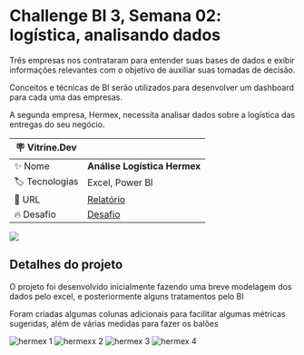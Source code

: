 # Challenge BI 3, Semana 02: logística, analisando dados

Três empresas nos contrataram para entender suas bases de dados e exibir informações relevantes com o objetivo de auxiliar suas tomadas de decisão.

Conceitos e técnicas de BI serão utilizados para desenvolver um dashboard para cada uma das empresas.

A segunda empresa, Hermex, necessita analisar dados sobre a logística das entregas do seu negócio.

| :placard: Vitrine.Dev |     |
| -------------  | --- |
| :sparkles: Nome        | **Análise Logística Hermex**
| :label: Tecnologias | Excel, Power BI
| :rocket: URL         | [Relatório](https://app.powerbi.com/groups/me/reports/cf6877cc-c8d3-4241-9bf6-1ec0db315761/ReportSection?experience=power-bi)
| :fire: Desafio     | [Desafio](https://www.alura.com.br/challenges/bi-3/semana-02-logistica-dados)

<!-- Inserir imagem com a #vitrinedev ao final do link -->
![](https://via.placeholder.com/1200x500.png?text=imagem+lindona+do+meu+projeto#vitrinedev)

## Detalhes do projeto

O projeto foi desenvolvido inicialmente fazendo uma breve modelagem dos dados pelo excel, e posteriormente alguns tratamentos pelo BI

Foram criadas algumas colunas adicionais para facilitar algumas métricas sugeridas, além de várias medidas para fazer os balões

![hermex 1](https://github.com/amluiz/Challenge-BI-Semana-2/assets/56764370/478883ab-c7a1-4102-9bc4-493930c04afa)
![hermexx 2](https://github.com/amluiz/Challenge-BI-Semana-2/assets/56764370/c5c814c0-80f2-4b2e-95a9-18fddac5c37b)
![hermex 3](https://github.com/amluiz/Challenge-BI-Semana-2/assets/56764370/b0267637-8c0b-42d7-8d05-d18c8af3d189)
![hermex 4](https://github.com/amluiz/Challenge-BI-Semana-2/assets/56764370/f5ef99bf-70c5-4326-a9a5-2fcca2b5a9f5)


